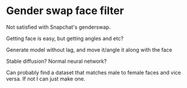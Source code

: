 # Gender swap face filter
Not satisfied with Snapchat's genderswap. 

Getting face is easy, but getting angles and etc?

Generate model without lag, and move it/angle it along with the face

Stable diffusion? Normal neural network?

Can probably find a dataset that matches male to female faces and vice versa. If not I can just make one.


